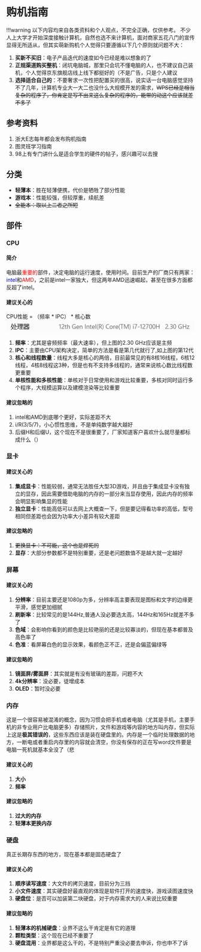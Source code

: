 # 购机指南
!!!warning
    以下内容均来自各类资料和个人观点，不完全正确，仅供参考。
不少人上大学才开始深度接触计算机，自然也选不来计算机，面对商家五花八门的宣传显得无所适从，但其实萌新购机个人觉得只要遵循以下几个原则就问题不大：
1. **买新不买旧**：电子产品迭代的速度如今已经是难以想象的了
2. **正规渠道购买整机**：闭坑电脑城，那里只会坑不懂电脑的人，也不建议自己装机，个人觉得京东旗舰店线上线下都挺好的（不是广告，只是个人建议
3. **选择适合自己的**：不要奢求一次性把配置买的很高，说实话一台电脑感觉坚持不了几年，计算机专业大一大二也没什么大规模开发的需求，<del>WPS已经是相当复杂的程序了，你肯定是写不出来这么复杂的程序的，能带的动这个应该就差不多了</del>
## 参考资料
1. 浙大E志每年都会发布购机指南
2. 图灵班学习指南
3. 98上有专门讲什么是适合学生的硬件的帖子，感兴趣可以去搜
## 分类
* **轻薄本**：胜在轻薄便携，代价是牺牲了部分性能
* **游戏本**：性能较强，但较厚重，续航差
* <del>全能本：取以上二者之所短</del>

## 部件

### CPU

#### 简介
电脑最<font color = red>重要的</font>部件，决定电脑的运行速度，使用时间。目前生产的厂商只有两家：<font color = blue>intel</font>和<font color = red>AMD</font>，之前是intel一家独大，但这两年AMD迅速崛起，甚至在很多方面都反超了intel。

#### 建议关心的
CPU性能 = （频率 * IPC） * 核心数
![alt text](image.png)
1. **频率**：尤其是睿频频率（最大速率），但上图的2.30 GHz应该是主频
2. **IPC**：主要由CPU架构决定，简单的方法是看是第几代就行了,如上图的第12代
3. **核心和线程数量**：线程大多是核心的两倍，目前最常见的有8核16线程，6核12线程，4核8线程这3种，但是也有不支持多线程的，通常来说核心数比线程数更重要
4. **单核性能和多核性能**：单核对于日常使用和游戏比较重要，多核对同时运行多个程序，大规模运算以及建模渲染等比较重要

#### 建议忽略的
1. intel和AMD到底哪个更好，实际差距不大
2. i/R(3/5/7)，小心惯性思维，不是单纯数字越大越好
3. 后缀H和后缀U，这个现在不是很重要了，厂家知道客户喜欢什么就尽量都标成什么（）

### 显卡
#### 建议关心的
1. **集成显卡**：性能较弱，通常无法胜任大型3D游戏，并且由于集成显卡没有独立的显存，因此需要借助电脑的内存的一部分来当显存使用，因此内存的频率会明显影响集显的性能
2. **独立显卡**：性能高低可以去网上大概查一下，但是要记得看功率的高低，型号相同但差距也会因为功率大小差异有较大差距

#### 建议忽略的
1. <del>更换显卡：不可能，这个也是焊死的</del>
2. **显存**：大部分参数都不是特别重要，还是老问题数值不是越大就一定越好

### 屏幕
#### 建议关心的
1. **分辨率**：目前主要还是1080p为多，分辨率高主要表现是图标和文字的边缘更平滑，感觉更加细腻
2. **刷新率**：比较常见的是144Hz,普通人没必要选太高，144Hz和165Hz就差不多了
3. **色域**：会影响你看到的颜色是比较艳丽的还是比较寡淡的，但现在基本都普及高色率了
4. **色准**：看屏幕白色的显示效果，看颜色正不正，还是会偏蓝偏绿等

#### 建议忽略的
1. **镜面屏/雾面屏**：其实就是有没有玻璃的差距，问题不大
2. **4k分辨率**：没必要，徒增成本
3. **OLED**：暂时没必要

### 内存
这是一个很容易被混淆的概念，因为习惯会把手机或者电脑（尤其是手机，主要手机的非专业用户比电脑更多）存储照片，文件和游戏等内容的地方叫内存，但实际上这是**极其错误的**，这些东西应该是装在硬盘里的。内存是一个临时处理数据的地方，一断电或者重启内存里的内容就会清空，你没有保存的正在写word文件要是电脑一死机就基本全没了（悲
#### 建议关心的
1. **大小**
2. **频率**
#### 建议忽略的
1. **过大的内存**
2. **轻薄本更换内存**

### 硬盘
真正长期存东西的地方，现在基本都是固态硬盘了

#### 建议关心的
1. **顺序读写速度**：大文件的拷贝速度，目前分为三挡
2. **小文件速度**：其实硬盘好最直观的体现是软件打开的速度快，游戏读图速度快
3. **硬盘位**：是否可以加装第二块硬盘，对于内存需求大的人来说比较重要

#### 建议忽略的
1. **轻薄本的机械硬盘**：业界不这么干肯定是有它的道理
2. **颗粒类型**：这个现在已经不重要了
3. **硬盘混用**：业界都是这么干的，不是特别严重没必要去申诉，你也申不了诉